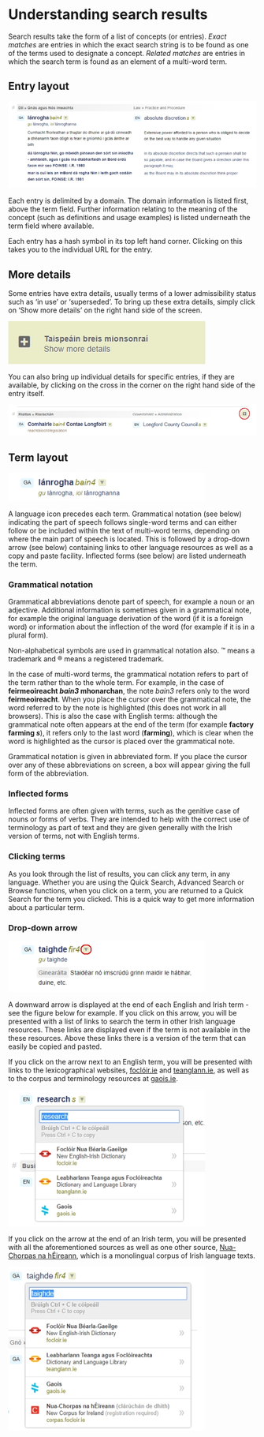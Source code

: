 # Understanding search results

Search results take the form of a list of concepts (or entries). *Exact matches* are entries in which the exact search string is to be found as one of the terms used to designate a concept. *Related matches* are entries in which the search term is found as an element of a multi-word term.

## Entry layout

![](torthai-a-thuiscint-01.jpg)

Each entry is delimited by a domain. The domain information is listed first, above the term field. Further information relating to the meaning of the concept (such as definitions and usage examples) is listed underneath the term field where available.

Each entry has a hash symbol in its top left hand corner. Clicking on this takes you to the individual URL for the entry.

## More details

Some entries have extra details, usually terms of a lower admissibility status such as ‘in use’ or ‘superseded’. To bring up these extra details, simply click on ‘Show more details’ on the right hand side of the screen.

![](torthai-a-thuiscint-02.jpg)

You can also bring up individual details for specific entries, if they are available, by clicking on the cross in the corner on the right hand side of the entry itself.

![](torthai-a-thuiscint-03.jpg)

## Term layout

![](torthai-a-thuiscint-04.jpg)

A language icon precedes each term. Grammatical notation (see below) indicating the part of speech follows single-word terms and can either follow or be included within the text of multi-word terms, depending on where the main part of speech is located. This is followed by a drop-down arrow (see below) containing links to other language resources as well as a copy and paste facility. Inflected forms (see below) are listed underneath the term.

### Grammatical notation

Grammatical abbreviations denote part of speech, for example a noun or an adjective. Additional information is sometimes given in a grammatical note, for example the original language derivation of the word (if it is a foreign word) or information about the inflection of the word (for example if it is in a plural form).

Non-alphabetical symbols are used in grammatical notation also. ™ means a trademark and ® means a registered trademark.

In the case of multi-word terms, the grammatical notation refers to part of the term rather than to the whole term. For example, in the case of **feirmeoireacht *bain3* mhonarchan**, the note *bain3* refers only to the word **feirmeoireacht**. When you place the cursor over the grammatical note, the word referred to by the note is highlighted (this does not work in all browsers). This is also the case with English terms: although the grammatical note often appears at the end of the term (for example **factory farming *s***), it refers only to the last word (**farming**), which is clear when the word is highlighted as the cursor is placed over the grammatical note.

Grammatical notation is given in abbreviated form. If you place the cursor over any of these abbreviations on screen, a box will appear giving the full form of the abbreviation.

<!--Click here for a complete list of abbreviations and symbols.-->
 
### Inflected forms

Inflected forms are often given with terms, such as the genitive case of nouns or forms of verbs. They are intended to help with the correct use of terminology as part of text and they are given generally with the Irish version of terms, not with English terms.

### Clicking terms

As you look through the list of results, you can click any term, in any language. Whether you are using the Quick Search, Advanced Search or Browse functions, when you click on a term, you are returned to a Quick Search for the term you clicked. This is a quick way to get more information about a particular term.

### Drop-down arrow

![](torthai-a-thuiscint-05.jpg)

A downward arrow is displayed at the end of each English and Irish term - see the figure below for example. If you click on this arrow, you will be presented with a list of links to search the term in other Irish language resources. These links are displayed even if the term is not available in the these resources. Above these links there is a version of the term that can easily be copied and pasted.

If you click on the arrow next to an English term, you will be presented with links to the lexicographical websites, [foclóir.ie](https://www.focloir.ie/en/) and [teanglann.ie](https://www.teanglann.ie/en/), as well as to the corpus and terminology resources at [gaois.ie](https://www.gaois.ie/en/).

![](torthai-a-thuiscint-06.jpg)

If you click on the arrow at the end of an Irish term, you will be presented with all the aforementioned sources as well as one other source, [Nua-Chorpas na hÉireann](http://corpas.focloir.ie/), which is a monolingual corpus of Irish language texts.

![](torthai-a-thuiscint-07.jpg)
